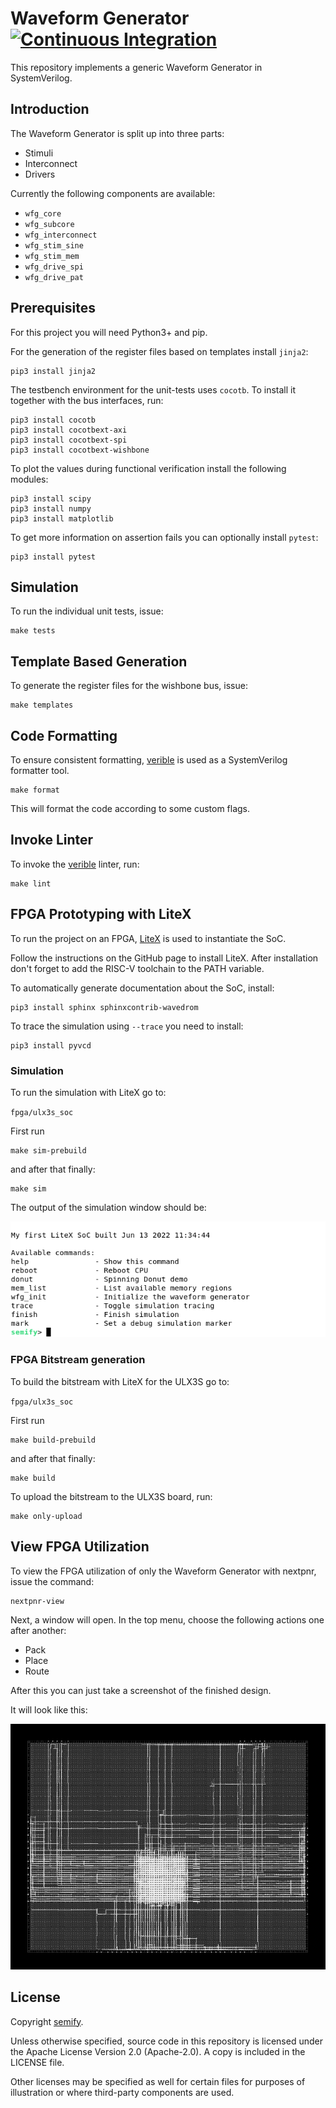 # Waveform Generator [![Continuous Integration](https://github.com/semify-eda/waveform-generator/actions/workflows/CI.yml/badge.svg)](https://github.com/semify-eda/waveform-generator/actions/workflows/CI.yml)

This repository implements a generic Waveform Generator in SystemVerilog.

## Introduction

The Waveform Generator is split up into three parts:

- Stimuli
- Interconnect
- Drivers

Currently the following components are available:

- `wfg_core`
- `wfg_subcore`
- `wfg_interconnect`
- `wfg_stim_sine`
- `wfg_stim_mem`
- `wfg_drive_spi`
- `wfg_drive_pat`

## Prerequisites

For this project you will need Python3+ and pip.

For the generation of the register files based on templates install `jinja2`:

    pip3 install jinja2

The testbench environment for the unit-tests uses `cocotb`. To install it together with the bus interfaces, run:

    pip3 install cocotb
    pip3 install cocotbext-axi
    pip3 install cocotbext-spi
    pip3 install cocotbext-wishbone

To plot the values during functional verification install the following modules:

	pip3 install scipy
	pip3 install numpy
	pip3 install matplotlib

To get more information on assertion fails you can optionally install `pytest`: 

	pip3 install pytest

## Simulation

To run the individual unit tests, issue:

	make tests

## Template Based Generation

To generate the register files for the wishbone bus, issue:

	make templates

## Code Formatting

To ensure consistent formatting, [verible](https://github.com/chipsalliance/verible) is used as a SystemVerilog formatter tool.

	make format

This will format the code according to some custom flags.

## Invoke Linter

To invoke the [verible](https://github.com/chipsalliance/verible) linter, run:

	make lint

## FPGA Prototyping with LiteX

To run the project on an FPGA, [LiteX](https://github.com/enjoy-digital/litex) is used to instantiate the SoC.

Follow the instructions on the GitHub page to install LiteX. After installation don't forget to add the RISC-V toolchain to the PATH variable.

To automatically generate documentation about the SoC, install:

	pip3 install sphinx sphinxcontrib-wavedrom

To trace the simulation using `--trace` you need to install:

    pip3 install pyvcd

### Simulation

To run the simulation with LiteX go to:

`fpga/ulx3s_soc`

First run

	make sim-prebuild

and after that finally:

	make sim

The output of the simulation window should be:

![LiteX simulation](img/litex.png)

### FPGA Bitstream generation

To build the bitstream with LiteX for the ULX3S go to:

`fpga/ulx3s_soc`

First run

	make build-prebuild

and after that finally:

	make build

To upload the bitstream to the ULX3S board, run:

	make only-upload

## View FPGA Utilization

To view the FPGA utilization of only the Waveform Generator with nextpnr, issue the command:

	nextpnr-view

Next, a window will open. In the top menu, choose the following actions one after another:

- Pack
- Place
- Route

After this you can just take a screenshot of the finished design.

It will look like this:

![ULX3S Utilization](img/utilization.png)

## License

Copyright [semify](https://www.semify-eda.com/).

Unless otherwise specified, source code in this repository is licensed under the Apache License Version 2.0 (Apache-2.0). A copy is included in the LICENSE file.

Other licenses may be specified as well for certain files for purposes of illustration or where third-party components are used.
